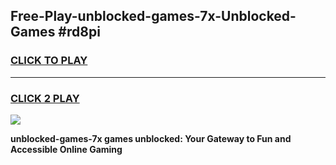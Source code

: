 
## Free-Play-unblocked-games-7x-Unblocked-Games #rd8pi
<h3>
<a href="https://news.freeplayer.one?title=unblocked-games-7x&ref=8M">CLICK TO PLAY</a></h3>
<hr>

<h3>
<a href="https://news.freeplayer.one?title=unblocked-games-7x&ref=8M">CLICK 2 PLAY</a>
  
</h3>

<a href="https://news.freeplayer.one?title=unblocked-games-7x&ref=8M"><img src="https://clearcache.store/games.png"></a>


**unblocked-games-7x games unblocked: Your Gateway to Fun and Accessible Online Gaming**
